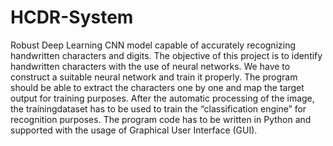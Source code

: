 # HCDR-System
Robust Deep Learning CNN model capable of accurately recognizing handwritten characters and digits.
The objective of this project is to identify handwritten characters with the use of neural networks. We have to construct a suitable neural network and train it properly. The program should be able to extract the characters one by one and map the target 
output for training purposes. After the automatic processing of the image, the trainingdataset has to be used to train the “classification engine” for recognition purposes. The program code has to be written in Python and supported with the usage 
of Graphical User Interface (GUI).
